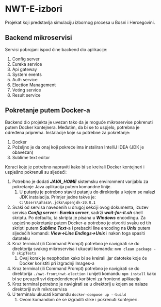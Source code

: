 # NWT-E-izbori
Projekat koji predstavlja simulaciju izbornog procesa u Bosni i Hercegovini.

## Backend mikroservisi
Servisi pobrojani ispod čine backend dio aplikacije:
1. Config server
2. Eureka service
3. Api gateway
4. System events
5. Auth service
6. Election Management
7. Voting service
8. Result service
## Pokretanje putem Docker-a
Backend dio projekta je uvezan tako da je moguće mikroservise pokrenuti putem Docker kontejnera. Međutim, da bi se to uspjelo, potrebna je određena priprema. 
Instalacije koje su potrebne za pokretanje:
1. Docker
2. Poželjno je da onaj koji pokreće ima instaliran IntelliJ IDEA (JDK je obavezan)
3. Sublime text editor

Koraci koje je potrebno napraviti kako bi se kreirali Docker kontejneri i uspješno pokrenuli su sljedeći:
1. Potrebno je dodati ***JAVA_HOME*** sistemsku environment varijablu za pokretanje Java aplikacija putem komandne linije.
   1. U putanju je potrebno staviti putanju do direktorija u kojem se nalazi JDK instalacija. Primjer jedne takve je: ```C:\Users\ahasa\.jdks\openjdk-20.0.1```
2. Svaki od servisa navedenih u drugoj sekciji ovog dokumenta, izuzev servisa ***Config server*** i ***Eureka server***, sadrži ***wait-for-it.sh*** shell skriptu. Po defaultu, ta skripta je pisana u ***Windows*** encodingu. Za uspješno pokretanje putem Docker-a
potrebno je otvoriti svaku od tih skripti putem ***Sublime Text***-a i prebaciti line encoding na ***Unix*** putem sljedećih komandi: ***View->Line Endings->Unix*** i nakon toga spasiti datoteku
4. Kroz terminal (ili Command Prompt) potrebno je navigirati se do direktorija svakog mikroservisa i ukucati komandu: ```mvn clean package -D skipTests```
    1. Ovaj korak je neophodan kako bi se kreirali .jar datoteke koje će Docker koristiti pri izgradnji Images-a
5. Kroz terminal (ili Command Prompt) potrebno je navigirati se do direktorija ```./nwt-front/nwt-election``` i unijeti komandu ```npm install``` kako bi se preuzeli svi depedendencyi korišteni za frontend aplikaciju
6. Kroz terminal potrebno je navigirati se u direktorij u kojem se nalaze direktoriji svih mikroservisa
7. U terminalu ukucati komandu ```docker-compose up --build```
    1. Ovom komandom će se izgraditi slike i pokrenuti kontejneri.
